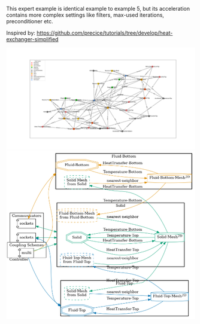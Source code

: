 This expert example is identical example to example 5, but its acceleration contains more complex settings like filters, max-used iterations, preconditioner etc.

Inspired by: https://github.com/precice/tutorials/tree/develop/heat-exchanger-simplified

![](config_graph.png)
![](image.png)
